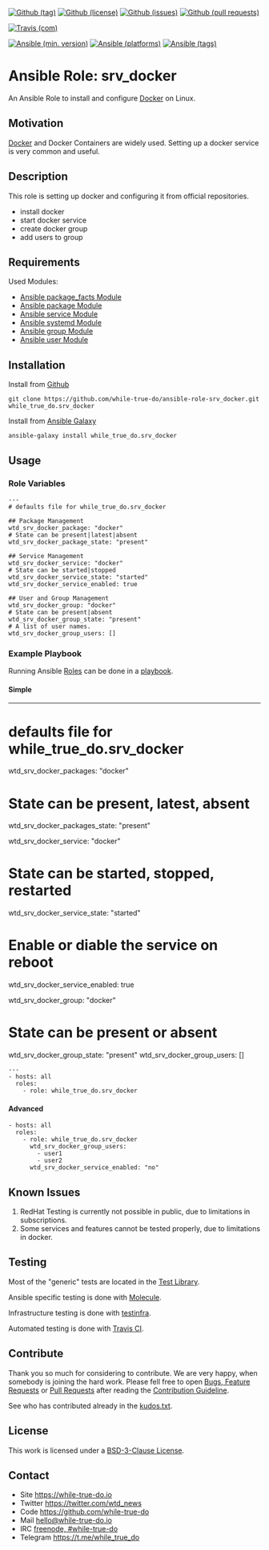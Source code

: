 <!--
name: README.md
description: This file contains important information for the repository.
author: while-true-do.io
contact: hello@while-true-do.io
license: BSD-3-Clause
-->

<!-- github shields -->
[![Github (tag)](https://img.shields.io/github/tag/while-true-do/ansible-role-srv_docker.svg)](https://github.com/while-true-do/ansible-role-srv_docker/tags)
[![Github (license)](https://img.shields.io/github/license/while-true-do/ansible-role-srv_docker.svg)](https://github.com/while-true-do/ansible-role-srv_docker/blob/master/LICENSE)
[![Github (issues)](https://img.shields.io/github/issues/while-true-do/ansible-role-srv_docker.svg)](https://github.com/while-true-do/ansible-role-srv_docker/issues)
[![Github (pull requests)](https://img.shields.io/github/issues-pr/while-true-do/ansible-role-srv_docker.svg)](https://github.com/while-true-do/ansible-role-srv_docker/pulls)
<!-- travis shields -->
[![Travis (com)](https://img.shields.io/travis/com/while-true-do/ansible-role-srv_docker.svg)](https://travis-ci.com/while-true-do/ansible-role-srv_docker)
<!-- ansible shields -->
[![Ansible (min. version)](https://img.shields.io/badge/dynamic/yaml.svg?label=Min.%20Ansible%20Version&url=https%3A%2F%2Fraw.githubusercontent.com%2Fwhile-true-do%2Fansible-role-srv_docker%2Fmaster%2Fmeta%2Fmain.yml&query=%24.galaxy_info.min_ansible_version&colorB=black)](https://galaxy.ansible.com/while_true_do/srv_docker)
[![Ansible (platforms)](https://img.shields.io/badge/dynamic/yaml.svg?label=Supported%20OS&url=https%3A%2F%2Fraw.githubusercontent.com%2Fwhile-true-do%2Fansible-role-srv_docker%2Fmaster%2Fmeta%2Fmain.yml&query=galaxy_info.platforms%5B*%5D.name&colorB=black)](https://galaxy.ansible.com/while_true_do/srv_docker)
[![Ansible (tags)](https://img.shields.io/badge/dynamic/yaml.svg?label=Galaxy%20Tags&url=https%3A%2F%2Fraw.githubusercontent.com%2Fwhile-true-do%2Fansible-role-srv_docker%2Fmaster%2Fmeta%2Fmain.yml&query=%24.galaxy_info.galaxy_tags%5B*%5D&colorB=black)](https://galaxy.ansible.com/while_true_do/srv_docker)

# Ansible Role: srv_docker

An Ansible Role to install and configure [Docker](https://docs.docker.com/) on
Linux.

## Motivation

[Docker](https://docs.docker.com/) and Docker Containers are widely used.
Setting up a docker service is very common and useful.

## Description

This role is setting up docker and configuring it from official repositories.

-   install docker
-   start docker service
-   create docker group
-   add users to group

## Requirements

Used Modules:

-   [Ansible package_facts Module](https://docs.ansible.com/ansible/latest/modules/package_facts_module.html)
-   [Ansible package Module](https://docs.ansible.com/ansible/latest/modules/package_module.html)
-   [Ansible service Module](https://docs.ansible.com/ansible/latest/modules/service_module.html)
-   [Ansible systemd Module](https://docs.ansible.com/ansible/latest/modules/systemd_module.html)
-   [Ansible group Module](https://docs.ansible.com/ansible/latest/modules/group_module.html)
-   [Ansible user Module](https://docs.ansible.com/ansible/latest/modules/user_module.html)

## Installation

Install from [Github](https://github.com/while-true-do/ansible-role-srv_docker)
```
git clone https://github.com/while-true-do/ansible-role-srv_docker.git while_true_do.srv_docker
```

Install from [Ansible Galaxy](https://galaxy.ansible.com/while_true_do/srv_docker)
```
ansible-galaxy install while_true_do.srv_docker
```

## Usage

### Role Variables

```
---
# defaults file for while_true_do.srv_docker

## Package Management
wtd_srv_docker_package: "docker"
# State can be present|latest|absent
wtd_srv_docker_package_state: "present"

## Service Management
wtd_srv_docker_service: "docker"
# State can be started|stopped
wtd_srv_docker_service_state: "started"
wtd_srv_docker_service_enabled: true

## User and Group Management
wtd_srv_docker_group: "docker"
# State can be present|absent
wtd_srv_docker_group_state: "present"
# A list of user names.
wtd_srv_docker_group_users: []
```

### Example Playbook

Running Ansible
[Roles](https://docs.ansible.com/ansible/latest/user_guide/playbooks_reuse_roles.html)
can be done in a
[playbook](https://docs.ansible.com/ansible/latest/user_guide/playbooks_intro.html).

#### Simple
---
# defaults file for while_true_do.srv_docker

wtd_srv_docker_packages: "docker"
# State can be present, latest, absent
wtd_srv_docker_packages_state: "present"

wtd_srv_docker_service: "docker"
# State can be started, stopped, restarted
wtd_srv_docker_service_state: "started"
# Enable or diable the service on reboot
wtd_srv_docker_service_enabled: true

wtd_srv_docker_group: "docker"
# State can be present or absent
wtd_srv_docker_group_state: "present"
wtd_srv_docker_group_users: []

```
---
- hosts: all
  roles:
    - role: while_true_do.srv_docker
```

#### Advanced

```
- hosts: all
  roles:
    - role: while_true_do.srv_docker
      wtd_srv_docker_group_users:
        - user1
        - user2
      wtd_srv_docker_service_enabled: "no"
```

## Known Issues

1.  RedHat Testing is currently not possible in public, due to limitations
    in subscriptions.
2.  Some services and features cannot be tested properly, due to limitations
    in docker.

## Testing

Most of the "generic" tests are located in the
[Test Library](https://github.com/while-true-do/test-library).

Ansible specific testing is done with
[Molecule](https://molecule.readthedocs.io/en/stable/).

Infrastructure testing is done with
[testinfra](https://testinfra.readthedocs.io/en/stable/).

Automated testing is done with [Travis CI](https://travis-ci.com).

## Contribute

Thank you so much for considering to contribute. We are very happy, when somebody
is joining the hard work. Please fell free to open
[Bugs, Feature Requests](https://github.com/while-true-do/ansible-role-srv_docker/issues)
or [Pull Requests](https://github.com/while-true-do/ansible-role-srv_docker/pulls) after
reading the [Contribution Guideline](https://github.com/while-true-do/doc-library/blob/master/docs/CONTRIBUTING.md).

See who has contributed already in the [kudos.txt](./kudos.txt).

## License

This work is licensed under a [BSD-3-Clause License](https://opensource.org/licenses/BSD-3-Clause).

## Contact

-   Site <https://while-true-do.io>
-   Twitter <https://twitter.com/wtd_news>
-   Code <https://github.com/while-true-do>
-   Mail [hello@while-true-do.io](mailto:hello@while-true-do.io)
-   IRC [freenode, #while-true-do](https://webchat.freenode.net/?channels=while-true-do)
-   Telegram <https://t.me/while_true_do>
